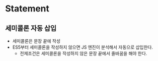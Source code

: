 # Statement

## 세미콜론 자동 삽입

- 세미콜론은 문장 끝에 작성
- ES5부터 세미콜론을 작성하지 않으면 JS 엔진이 분석해서 자동으로 삽입한다.
  - 전제조건은 세미콜론을 작성하지 않은 문장 끝에서 줄바꿈을 해야 한다.


